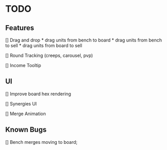 # TODO

## Features

[] Drag and drop
    * drag units from bench to board
    * drag units from bench to sell
    * drag units from board to sell

[] Round Tracking (creeps, carousel, pvp)

[] Income Tooltip

## UI
[] Improve board hex rendering

[] Synergies UI

[] Merge Animation

## Known Bugs

[] Bench merges moving to board;